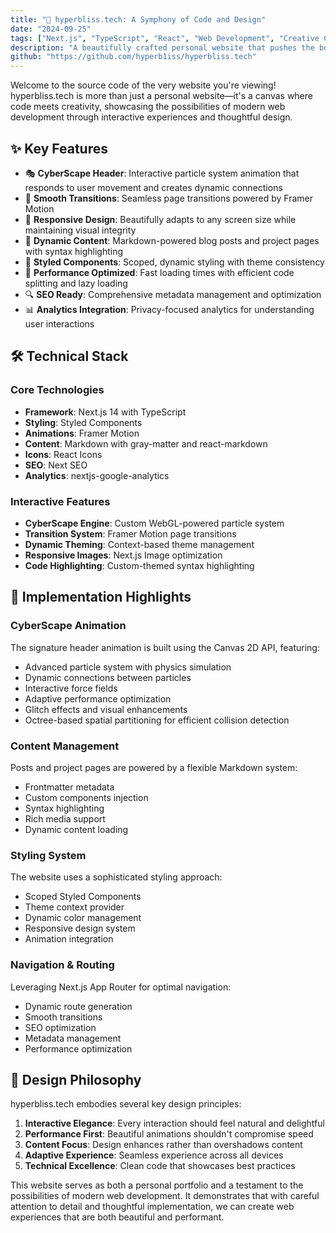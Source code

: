 ```yaml
---
title: "🌠 hyperbliss.tech: A Symphony of Code and Design"
date: "2024-09-25"
tags: ["Next.js", "TypeScript", "React", "Web Development", "Creative Coding"]
description: "A beautifully crafted personal website that pushes the boundaries of web development, featuring interactive animations, dynamic content, and seamless user experiences."
github: "https://github.com/hyperb1iss/hyperbliss.tech"
---
```


Welcome to the source code of the very website you're viewing! hyperbliss.tech is more than just a personal website—it's a canvas where code meets creativity, showcasing the possibilities of modern web development through interactive experiences and thoughtful design.

## ✨ Key Features

- 🎭 **CyberScape Header**: Interactive particle system animation that responds to user movement and creates dynamic connections
- 🔄 **Smooth Transitions**: Seamless page transitions powered by Framer Motion
- 📱 **Responsive Design**: Beautifully adapts to any screen size while maintaining visual integrity
- 📝 **Dynamic Content**: Markdown-powered blog posts and project pages with syntax highlighting
- 🎨 **Styled Components**: Scoped, dynamic styling with theme consistency
- 🚀 **Performance Optimized**: Fast loading times with efficient code splitting and lazy loading
- 🔍 **SEO Ready**: Comprehensive metadata management and optimization
- 📊 **Analytics Integration**: Privacy-focused analytics for understanding user interactions

## 🛠️ Technical Stack

### Core Technologies

- **Framework**: Next.js 14 with TypeScript
- **Styling**: Styled Components
- **Animations**: Framer Motion
- **Content**: Markdown with gray-matter and react-markdown
- **Icons**: React Icons
- **SEO**: Next SEO
- **Analytics**: nextjs-google-analytics

### Interactive Features

- **CyberScape Engine**: Custom WebGL-powered particle system
- **Transition System**: Framer Motion page transitions
- **Dynamic Theming**: Context-based theme management
- **Responsive Images**: Next.js Image optimization
- **Code Highlighting**: Custom-themed syntax highlighting

## 💫 Implementation Highlights

### CyberScape Animation

The signature header animation is built using the Canvas 2D API, featuring:

- Advanced particle system with physics simulation
- Dynamic connections between particles
- Interactive force fields
- Adaptive performance optimization
- Glitch effects and visual enhancements
- Octree-based spatial partitioning for efficient collision detection

### Content Management

Posts and project pages are powered by a flexible Markdown system:

- Frontmatter metadata
- Custom components injection
- Syntax highlighting
- Rich media support
- Dynamic content loading

### Styling System

The website uses a sophisticated styling approach:

- Scoped Styled Components
- Theme context provider
- Dynamic color management
- Responsive design system
- Animation integration

### Navigation & Routing

Leveraging Next.js App Router for optimal navigation:

- Dynamic route generation
- Smooth transitions
- SEO optimization
- Metadata management
- Performance optimization

## 🎯 Design Philosophy

hyperbliss.tech embodies several key design principles:

1. **Interactive Elegance**: Every interaction should feel natural and delightful
2. **Performance First**: Beautiful animations shouldn't compromise speed
3. **Content Focus**: Design enhances rather than overshadows content
4. **Adaptive Experience**: Seamless experience across all devices
5. **Technical Excellence**: Clean code that showcases best practices

This website serves as both a personal portfolio and a testament to the possibilities of modern web development. It demonstrates that with careful attention to detail and thoughtful implementation, we can create web experiences that are both beautiful and performant.
